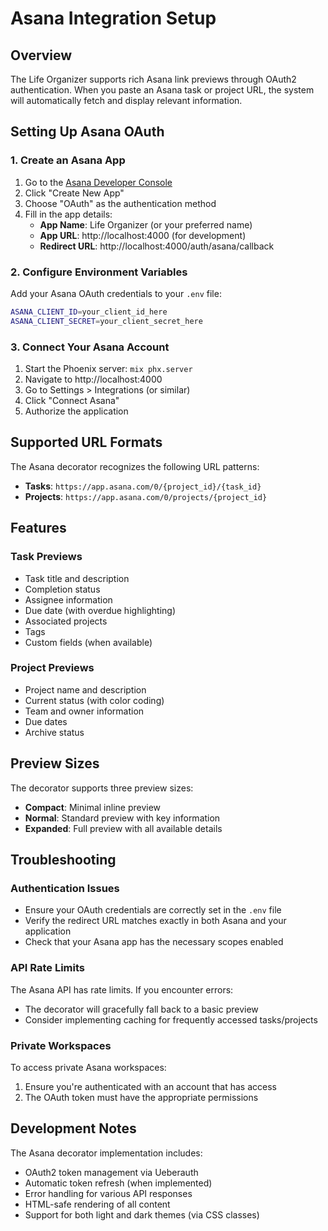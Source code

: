 # Asana Integration Setup

## Overview

The Life Organizer supports rich Asana link previews through OAuth2 authentication. When you paste an Asana task or project URL, the system will automatically fetch and display relevant information.

## Setting Up Asana OAuth

### 1. Create an Asana App

1. Go to the [Asana Developer Console](https://app.asana.com/0/developer-console)
2. Click "Create New App"
3. Choose "OAuth" as the authentication method
4. Fill in the app details:
   - **App Name**: Life Organizer (or your preferred name)
   - **App URL**: http://localhost:4000 (for development)
   - **Redirect URL**: http://localhost:4000/auth/asana/callback

### 2. Configure Environment Variables

Add your Asana OAuth credentials to your `.env` file:

```bash
ASANA_CLIENT_ID=your_client_id_here
ASANA_CLIENT_SECRET=your_client_secret_here
```

### 3. Connect Your Asana Account

1. Start the Phoenix server: `mix phx.server`
2. Navigate to http://localhost:4000
3. Go to Settings > Integrations (or similar)
4. Click "Connect Asana"
5. Authorize the application

## Supported URL Formats

The Asana decorator recognizes the following URL patterns:

- **Tasks**: `https://app.asana.com/0/{project_id}/{task_id}`
- **Projects**: `https://app.asana.com/0/projects/{project_id}`

## Features

### Task Previews
- Task title and description
- Completion status
- Assignee information
- Due date (with overdue highlighting)
- Associated projects
- Tags
- Custom fields (when available)

### Project Previews
- Project name and description
- Current status (with color coding)
- Team and owner information
- Due dates
- Archive status

## Preview Sizes

The decorator supports three preview sizes:
- **Compact**: Minimal inline preview
- **Normal**: Standard preview with key information
- **Expanded**: Full preview with all available details

## Troubleshooting

### Authentication Issues
- Ensure your OAuth credentials are correctly set in the `.env` file
- Verify the redirect URL matches exactly in both Asana and your application
- Check that your Asana app has the necessary scopes enabled

### API Rate Limits
The Asana API has rate limits. If you encounter errors:
- The decorator will gracefully fall back to a basic preview
- Consider implementing caching for frequently accessed tasks/projects

### Private Workspaces
To access private Asana workspaces:
1. Ensure you're authenticated with an account that has access
2. The OAuth token must have the appropriate permissions

## Development Notes

The Asana decorator implementation includes:
- OAuth2 token management via Ueberauth
- Automatic token refresh (when implemented)
- Error handling for various API responses
- HTML-safe rendering of all content
- Support for both light and dark themes (via CSS classes)